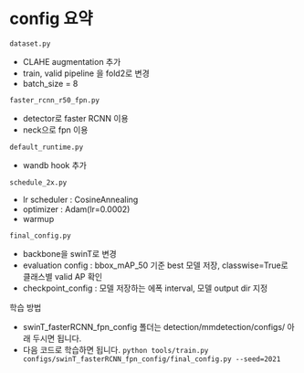 # config 요약

`dataset.py`
- CLAHE augmentation 추가
- train, valid pipeline 을 fold2로 변경
- batch_size = 8


`faster_rcnn_r50_fpn.py`
- detector로 faster RCNN 이용
- neck으로 fpn 이용


`default_runtime.py`
- wandb hook 추가


`schedule_2x.py`
- lr scheduler : CosineAnnealing
- optimizer : Adam(lr=0.0002)
- warmup


`final_config.py`
- backbone을 swinT로 변경
- evaluation config : bbox_mAP_50 기준 best 모델 저장, classwise=True로 클래스별 valid AP 확인
- checkpoint_config : 모델 저장하는 에폭 interval, 모델 output dir 지정

학습 방법
- swinT_fasterRCNN_fpn_config 폴더는 detection/mmdetection/configs/ 아래 두시면 됩니다.
- 다음 코드로 학습하면 됩니다.
`python tools/train.py configs/swinT_fasterRCNN_fpn_config/final_config.py --seed=2021`
